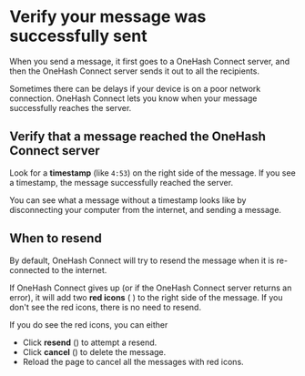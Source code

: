 # Verify your message was successfully sent

When you send a message, it first goes to a OneHash Connect server, and then the OneHash Connect
server sends it out to all the recipients.

Sometimes there can be delays if your device is on a poor network
connection. OneHash Connect lets you know when your message successfully reaches the
server.

## Verify that a message reached the OneHash Connect server

Look for a **timestamp** (like `4:53`) on the right side of the message. If
you see a timestamp, the message successfully reached the server.

You can see what a message without a timestamp looks like by disconnecting
your computer from the internet, and sending a message.

## When to resend

By default, OneHash Connect will try to resend the message when it is re-connected to
the internet.

If OneHash Connect gives up (or if the OneHash Connect server returns an error), it will
add two **red icons** (<i class="fa fa-refresh" style="color: red;"></i> <i
class="fa fa-times-circle" style="color: red;"></i>) to the right side of
the message. If you don't see the red icons, there is no need to resend.

If you do see the red icons, you can either

* Click **resend** (<i class="fa fa-refresh" style="color: red;"></i>)
  to attempt a resend.
* Click **cancel** (<i class="fa fa-times-circle" style="color: red;"></i>)
  to delete the message.
* Reload the page to cancel all the messages with red icons.
